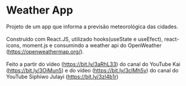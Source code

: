 # Weather App

Projeto de um app que informa a previsão meteorológica das cidades. <br /><br />
Construído com React.JS, utilizado hooks(useState e useEfect), react-icons, moment.js e consumindo a weather api do OpenWeather (https://openweathermap.org/). <br /><br />
Feito a partir do vídeo (https://bit.ly/3aRhL33) do canal do YouTube Kai (https://bit.ly/3OjMun5) e do vídeo (https://bit.ly/3clMh5v) do canal do YouTube Siphiwo Julayi (https://bit.ly/3zl4b1r)
